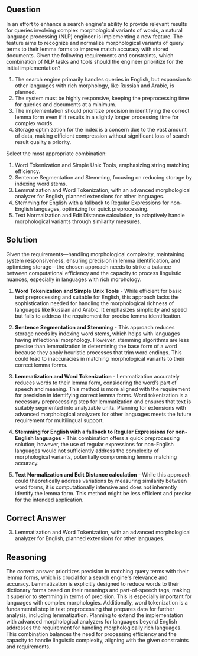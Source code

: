 ## Question
In an effort to enhance a search engine's ability to provide relevant results for queries involving complex morphological variants of words, a natural language processing (NLP) engineer is implementing a new feature. The feature aims to recognize and normalize morphological variants of query terms to their lemma forms to improve match accuracy with stored documents. Given the following requirements and constraints, which combination of NLP tasks and tools should the engineer prioritize for the initial implementation?

1. The search engine primarily handles queries in English, but expansion to other languages with rich morphology, like Russian and Arabic, is planned.
2. The system must be highly responsive, keeping the preprocessing time for queries and documents at a minimum.
3. The implementation should prioritize precision in identifying the correct lemma form even if it results in a slightly longer processing time for complex words.
4. Storage optimization for the index is a concern due to the vast amount of data, making efficient compression without significant loss of search result quality a priority.

Select the most appropriate combination:

1. Word Tokenization and Simple Unix Tools, emphasizing string matching efficiency.
2. Sentence Segmentation and Stemming, focusing on reducing storage by indexing word stems.
3. Lemmatization and Word Tokenization, with an advanced morphological analyzer for English, planned extensions for other languages.
4. Stemming for English with a fallback to Regular Expressions for non-English languages, optimizing for quick preprocessing.
5. Text Normalization and Edit Distance calculation, to adaptively handle morphological variants through similarity measures.

## Solution
Given the requirements—handling morphological complexity, maintaining system responsiveness, ensuring precision in lemma identification, and optimizing storage—the chosen approach needs to strike a balance between computational efficiency and the capacity to process linguistic nuances, especially in languages with rich morphology.

1. **Word Tokenization and Simple Unix Tools** - While efficient for basic text preprocessing and suitable for English, this approach lacks the sophistication needed for handling the morphological richness of languages like Russian and Arabic. It emphasizes simplicity and speed but fails to address the requirement for precise lemma identification.

2. **Sentence Segmentation and Stemming** - This approach reduces storage needs by indexing word stems, which helps with languages having inflectional morphology. However, stemming algorithms are less precise than lemmatization in determining the base form of a word because they apply heuristic processes that trim word endings. This could lead to inaccuracies in matching morphological variants to their correct lemma forms.

3. **Lemmatization and Word Tokenization** - Lemmatization accurately reduces words to their lemma form, considering the word’s part of speech and meaning. This method is more aligned with the requirement for precision in identifying correct lemma forms. Word tokenization is a necessary preprocessing step for lemmatization and ensures that text is suitably segmented into analyzable units. Planning for extensions with advanced morphological analyzers for other languages meets the future requirement for multilingual support.

4. **Stemming for English with a fallback to Regular Expressions for non-English languages** - This combination offers a quick preprocessing solution; however, the use of regular expressions for non-English languages would not sufficiently address the complexity of morphological variants, potentially compromising lemma matching accuracy.

5. **Text Normalization and Edit Distance calculation** - While this approach could theoretically address variations by measuring similarity between word forms, it is computationally intensive and does not inherently identify the lemma form. This method might be less efficient and precise for the intended application.

## Correct Answer
3. Lemmatization and Word Tokenization, with an advanced morphological analyzer for English, planned extensions for other languages.

## Reasoning
The correct answer prioritizes precision in matching query terms with their lemma forms, which is crucial for a search engine's relevance and accuracy. Lemmatization is explicitly designed to reduce words to their dictionary forms based on their meanings and part-of-speech tags, making it superior to stemming in terms of precision. This is especially important for languages with complex morphologies. Additionally, word tokenization is a fundamental step in text preprocessing that prepares data for further analysis, including lemmatization. Planning to extend the implementation with advanced morphological analyzers for languages beyond English addresses the requirement for handling morphologically rich languages. This combination balances the need for processing efficiency and the capacity to handle linguistic complexity, aligning with the given constraints and requirements.